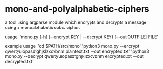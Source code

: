 # mono-and-polyalphabetic-ciphers

a tool using argparse module which encrypts and decrypts a message using a monoalphabetic subs. cipher. 

usage: 'mono.py [-h] (--encrypt KEY | --decrypt KEY) [--out OUTFILE] FILE' 

example usage: 
    'cd $PATH/src/mono'
    'python3 mono.py --encrypt qwertyuiopasdfghjklzxcvbnm plaintext.txt --out encrypted.txt'
    'python3 mono.py --decrypt qwertyuiopasdfghjklzxcvbnm encrypted.txt --out decrypted.txt'
